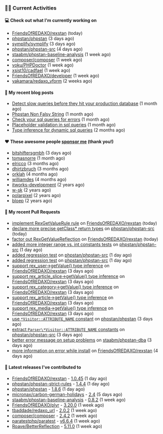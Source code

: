 ### 👨‍💻 Current Activities


#### 💻 Check out what I'm currently working on

- [FriendsOfREDAXO/rexstan](https://github.com/FriendsOfREDAXO/rexstan) (today)
- [phpstan/phpstan](https://github.com/phpstan/phpstan) (3 days ago)
- [symplify/symplify](https://github.com/symplify/symplify) (3 days ago)
- [phpstan/phpstan-src](https://github.com/phpstan/phpstan-src) (4 days ago)
- [staabm/phpstan-baseline-analysis](https://github.com/staabm/phpstan-baseline-analysis) (1 week ago)
- [composer/composer](https://github.com/composer/composer) (1 week ago)
- [voku/PHPDoctor](https://github.com/voku/PHPDoctor) (1 week ago)
- [xsist10/cadfael](https://github.com/xsist10/cadfael) (1 week ago)
- [FriendsOfREDAXO/developer](https://github.com/FriendsOfREDAXO/developer) (1 week ago)
- [yakamara/redaxo_yform](https://github.com/yakamara/redaxo_yform) (2 weeks ago)


#### 📜 My recent blog posts

- [Detect slow queries before they hit your production database](https://staabm.github.io/2022/08/16/phpstan-dba-query-plan-analysis.html) (1 month ago)
- [Phpstan Non Falsy String](https://staabm.github.io/2022/08/11/phpstan-non-falsy-string.html) (1 month ago)
- [Check your sql queries for errors](https://staabm.github.io/2022/08/05/phpstan-dba-syntax-error-detection.html) (1 month ago)
- [Placeholder validation in sql queries](https://staabm.github.io/2022/07/30/phpstan-dba-placeholder-validation.html) (1 month ago)
- [Type inference for dynamic sql queries](https://staabm.github.io/2022/07/23/phpstan-dba-inference-placeholder.html) (2 months ago)


#### ❤️ These awesome people [sponsor me](https://github.com/sponsors/staabm) (thank you!)

- [bitshiftersgmbh](https://github.com/bitshiftersgmbh) (3 days ago)
- [tomasnorre](https://github.com/tomasnorre) (1 month ago)
- [elricco](https://github.com/elricco) (3 months ago)
- [dhirtzbruch](https://github.com/dhirtzbruch) (3 months ago)
- [orklah](https://github.com/orklah) (4 months ago)
- [williamdes](https://github.com/williamdes) (4 months ago)
- [itworks-development](https://github.com/itworks-development) (2 years ago)
- [w-sk](https://github.com/w-sk) (2 years ago)
- [polarpixel](https://github.com/polarpixel) (2 years ago)
- [bloep](https://github.com/bloep) (2 years ago)


#### 🔨 My recent Pull Requests

- [implement RexGetValueRule rule](https://github.com/FriendsOfREDAXO/rexstan/pull/138) on [FriendsOfREDAXO/rexstan](https://github.com/FriendsOfREDAXO/rexstan) (today)
- [declare more precise getClass* return types](https://github.com/phpstan/phpstan-src/pull/1754) on [phpstan/phpstan-src](https://github.com/phpstan/phpstan-src) (today)
- [factor out RexGetValueReflection](https://github.com/FriendsOfREDAXO/rexstan/pull/137) on [FriendsOfREDAXO/rexstan](https://github.com/FriendsOfREDAXO/rexstan) (today)
- [added more integer range vs. int constants tests](https://github.com/phpstan/phpstan-src/pull/1750) on [phpstan/phpstan-src](https://github.com/phpstan/phpstan-src) (1 day ago)
- [added regression test](https://github.com/phpstan/phpstan-src/pull/1749) on [phpstan/phpstan-src](https://github.com/phpstan/phpstan-src) (1 day ago)
- [added regression test](https://github.com/phpstan/phpstan-src/pull/1748) on [phpstan/phpstan-src](https://github.com/phpstan/phpstan-src) (1 day ago)
- [support rex_user-&gt;getValue() type inference](https://github.com/FriendsOfREDAXO/rexstan/pull/134) on [FriendsOfREDAXO/rexstan](https://github.com/FriendsOfREDAXO/rexstan) (3 days ago)
- [support rex_article_slice-&gt;getValue() type inference](https://github.com/FriendsOfREDAXO/rexstan/pull/133) on [FriendsOfREDAXO/rexstan](https://github.com/FriendsOfREDAXO/rexstan) (3 days ago)
- [support rex_category-&gt;getValue() type inference](https://github.com/FriendsOfREDAXO/rexstan/pull/132) on [FriendsOfREDAXO/rexstan](https://github.com/FriendsOfREDAXO/rexstan) (3 days ago)
- [support rex_article-&gt;getValue() type inference](https://github.com/FriendsOfREDAXO/rexstan/pull/131) on [FriendsOfREDAXO/rexstan](https://github.com/FriendsOfREDAXO/rexstan) (3 days ago)
- [support rex_media-&gt;getValue() type inference](https://github.com/FriendsOfREDAXO/rexstan/pull/130) on [FriendsOfREDAXO/rexstan](https://github.com/FriendsOfREDAXO/rexstan) (3 days ago)
- [use `*Visitor::ATTRIBUTE_NAME` constant](https://github.com/phpstan/phpstan/pull/8047) on [phpstan/phpstan](https://github.com/phpstan/phpstan) (3 days ago)
- [extract `Parser\*Visitor::ATTRIBUTE_NAME` constants](https://github.com/phpstan/phpstan-src/pull/1737) on [phpstan/phpstan-src](https://github.com/phpstan/phpstan-src) (3 days ago)
- [better error message on setup problems](https://github.com/staabm/phpstan-dba/pull/427) on [staabm/phpstan-dba](https://github.com/staabm/phpstan-dba) (3 days ago)
- [more information on error while install](https://github.com/FriendsOfREDAXO/rexstan/pull/121) on [FriendsOfREDAXO/rexstan](https://github.com/FriendsOfREDAXO/rexstan) (4 days ago)


#### 🔭 Latest releases I've contributed to

- [FriendsOfREDAXO/rexstan](https://github.com/FriendsOfREDAXO/rexstan) - [1.0.45](https://github.com/FriendsOfREDAXO/rexstan/releases/tag/1.0.45) (1 day ago)
- [phpstan/phpstan-strict-rules](https://github.com/phpstan/phpstan-strict-rules) - [1.4.4](https://github.com/phpstan/phpstan-strict-rules/releases/tag/1.4.4) (1 day ago)
- [phpstan/phpstan](https://github.com/phpstan/phpstan) - [1.8.6](https://github.com/phpstan/phpstan/releases/tag/1.8.6) (1 day ago)
- [micronax/carbon-german-holidays](https://github.com/micronax/carbon-german-holidays) - [2.4](https://github.com/micronax/carbon-german-holidays/releases/tag/2.4) (5 days ago)
- [staabm/phpstan-baseline-analysis](https://github.com/staabm/phpstan-baseline-analysis) - [0.8.2](https://github.com/staabm/phpstan-baseline-analysis/releases/tag/0.8.2) (1 week ago)
- [FriendsOfREDAXO/plyr](https://github.com/FriendsOfREDAXO/plyr) - [3.20.0](https://github.com/FriendsOfREDAXO/plyr/releases/tag/3.20.0) (1 week ago)
- [tbaddade/redaxo_url](https://github.com/tbaddade/redaxo_url) - [2.0.2](https://github.com/tbaddade/redaxo_url/releases/tag/2.0.2) (1 week ago)
- [composer/composer](https://github.com/composer/composer) - [2.4.2](https://github.com/composer/composer/releases/tag/2.4.2) (1 week ago)
- [paratestphp/paratest](https://github.com/paratestphp/paratest) - [v6.6.4](https://github.com/paratestphp/paratest/releases/tag/v6.6.4) (1 week ago)
- [Roave/BetterReflection](https://github.com/Roave/BetterReflection) - [5.11.0](https://github.com/Roave/BetterReflection/releases/tag/5.11.0) (1 week ago)
